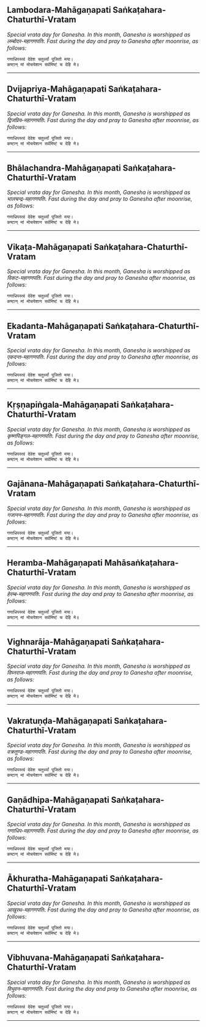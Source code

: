 ## Lambodara-Mahāgaṇapati Saṅkaṭahara-Chaturthī-Vratam
_Special vrata day for Ganesha. In this month, Ganesha is worshipped as लम्बोदर-महागणपतिः. Fast during the day and pray to Ganesha after moonrise, as follows:_

```
गणाधिपस्त्वं देवेश चतुर्थ्यां पूजितो मया।
कष्टान् मां मोचयेशान सर्वमिष्टं च देहि मे॥
```

---
## Dvijapriya-Mahāgaṇapati Saṅkaṭahara-Chaturthī-Vratam
_Special vrata day for Ganesha. In this month, Ganesha is worshipped as द्विजप्रिय-महागणपतिः. Fast during the day and pray to Ganesha after moonrise, as follows:_

```
गणाधिपस्त्वं देवेश चतुर्थ्यां पूजितो मया।
कष्टान् मां मोचयेशान सर्वमिष्टं च देहि मे॥
```

---
## Bhālachandra-Mahāgaṇapati Saṅkaṭahara-Chaturthī-Vratam
_Special vrata day for Ganesha. In this month, Ganesha is worshipped as भालचन्द्र-महागणपतिः. Fast during the day and pray to Ganesha after moonrise, as follows:_

```
गणाधिपस्त्वं देवेश चतुर्थ्यां पूजितो मया।
कष्टान् मां मोचयेशान सर्वमिष्टं च देहि मे॥
```

---
## Vikaṭa-Mahāgaṇapati Saṅkaṭahara-Chaturthī-Vratam
_Special vrata day for Ganesha. In this month, Ganesha is worshipped as विकट-महागणपतिः. Fast during the day and pray to Ganesha after moonrise, as follows:_

```
गणाधिपस्त्वं देवेश चतुर्थ्यां पूजितो मया।
कष्टान् मां मोचयेशान सर्वमिष्टं च देहि मे॥
```

---
## Ekadanta-Mahāgaṇapati Saṅkaṭahara-Chaturthī-Vratam
_Special vrata day for Ganesha. In this month, Ganesha is worshipped as एकदन्त-महागणपतिः. Fast during the day and pray to Ganesha after moonrise, as follows:_

```
गणाधिपस्त्वं देवेश चतुर्थ्यां पूजितो मया।
कष्टान् मां मोचयेशान सर्वमिष्टं च देहि मे॥
```

---
## Kṛṣṇapiṅgala-Mahāgaṇapati Saṅkaṭahara-Chaturthī-Vratam
_Special vrata day for Ganesha. In this month, Ganesha is worshipped as कृष्णपिङ्गल-महागणपतिः. Fast during the day and pray to Ganesha after moonrise, as follows:_

```
गणाधिपस्त्वं देवेश चतुर्थ्यां पूजितो मया।
कष्टान् मां मोचयेशान सर्वमिष्टं च देहि मे॥
```

---
## Gajānana-Mahāgaṇapati Saṅkaṭahara-Chaturthī-Vratam
_Special vrata day for Ganesha. In this month, Ganesha is worshipped as गजानन-महागणपतिः. Fast during the day and pray to Ganesha after moonrise, as follows:_

```
गणाधिपस्त्वं देवेश चतुर्थ्यां पूजितो मया।
कष्टान् मां मोचयेशान सर्वमिष्टं च देहि मे॥
```

---
## Heramba-Mahāgaṇapati Mahāsaṅkaṭahara-Chaturthī-Vratam
_Special vrata day for Ganesha. In this month, Ganesha is worshipped as हेरम्ब-महागणपतिः. Fast during the day and pray to Ganesha after moonrise, as follows:_

```
गणाधिपस्त्वं देवेश चतुर्थ्यां पूजितो मया।
कष्टान् मां मोचयेशान सर्वमिष्टं च देहि मे॥
```

---
## Vighnarāja-Mahāgaṇapati Saṅkaṭahara-Chaturthī-Vratam
_Special vrata day for Ganesha. In this month, Ganesha is worshipped as विघ्नराज-महागणपतिः. Fast during the day and pray to Ganesha after moonrise, as follows:_

```
गणाधिपस्त्वं देवेश चतुर्थ्यां पूजितो मया।
कष्टान् मां मोचयेशान सर्वमिष्टं च देहि मे॥
```

---
## Vakratuṇḍa-Mahāgaṇapati Saṅkaṭahara-Chaturthī-Vratam
_Special vrata day for Ganesha. In this month, Ganesha is worshipped as वक्रतुण्ड-महागणपतिः. Fast during the day and pray to Ganesha after moonrise, as follows:_

```
गणाधिपस्त्वं देवेश चतुर्थ्यां पूजितो मया।
कष्टान् मां मोचयेशान सर्वमिष्टं च देहि मे॥
```

---
## Gaṇādhipa-Mahāgaṇapati Saṅkaṭahara-Chaturthī-Vratam
_Special vrata day for Ganesha. In this month, Ganesha is worshipped as गणाधिप-महागणपतिः. Fast during the day and pray to Ganesha after moonrise, as follows:_

```
गणाधिपस्त्वं देवेश चतुर्थ्यां पूजितो मया।
कष्टान् मां मोचयेशान सर्वमिष्टं च देहि मे॥
```

---
## Ākhuratha-Mahāgaṇapati Saṅkaṭahara-Chaturthī-Vratam
_Special vrata day for Ganesha. In this month, Ganesha is worshipped as आखुरथ-महागणपतिः. Fast during the day and pray to Ganesha after moonrise, as follows:_

```
गणाधिपस्त्वं देवेश चतुर्थ्यां पूजितो मया।
कष्टान् मां मोचयेशान सर्वमिष्टं च देहि मे॥
```

---
## Vibhuvana-Mahāgaṇapati Saṅkaṭahara-Chaturthī-Vratam
_Special vrata day for Ganesha. In this month, Ganesha is worshipped as विभुवन-महागणपतिः. Fast during the day and pray to Ganesha after moonrise, as follows:_

```
गणाधिपस्त्वं देवेश चतुर्थ्यां पूजितो मया।
कष्टान् मां मोचयेशान सर्वमिष्टं च देहि मे॥
```

---
